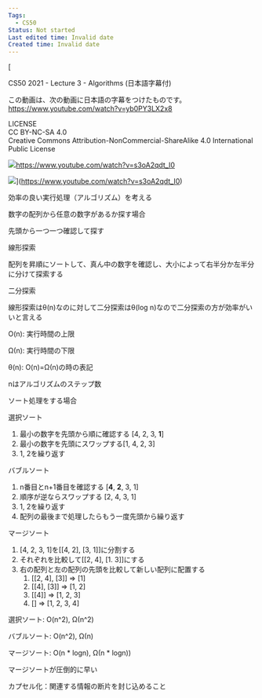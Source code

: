 ```yaml
---
Tags:
  - CS50
Status: Not started
Last edited time: Invalid date
Created time: Invalid date
---
```

[

CS50 2021 - Lecture 3 - Algorithms (日本語字幕付)

この動画は、次の動画に日本語の字幕をつけたものです。  
https://www.youtube.com/watch?v=yb0PY3LX2x8  
  
LICENSE  
CC BY-NC-SA 4.0  
Creative Commons Attribution-NonCommercial-ShareAlike 4.0 International Public License

![](https://www.youtube.com/s/desktop/066935b0/img/favicon_144x144.png)https://www.youtube.com/watch?v=s3oA2qdt_I0

![](https://i.ytimg.com/vi/s3oA2qdt_I0/maxresdefault.jpg)](https://www.youtube.com/watch?v=s3oA2qdt_I0)

効率の良い実行処理（アルゴリズム）を考える

  

数字の配列から任意の数字があるか探す場合

先頭から一つ一つ確認して探す

線形探索

配列を昇順にソートして、真ん中の数字を確認し、大小によって右半分か左半分に分けて探索する

二分探索

線形探索はθ(n)なのに対して二分探索はθ(log n)なので二分探索の方が効率がいいと言える

O(n): 実行時間の上限

Ω(n): 実行時間の下限

θ(n): O(n)=Ω(n)の時の表記

nはアルゴリズムのステップ数

ソート処理をする場合

選択ソート

1. 最小の数字を先頭から順に確認する [4, 2, 3, **1**]
2. 最小の数字を先頭にスワップする[1, 4, 2, 3]
3. 1, 2を繰り返す

バブルソート

1. n番目とn+1番目を確認する [**4**, **2**, 3, 1]
2. 順序が逆ならスワップする [2, 4, 3, 1]
3. 1, 2を繰り返す
4. 配列の最後まで処理したらもう一度先頭から繰り返す

マージソート

1. [4, 2, 3, 1]を[[4, 2], [3, 1]]に分割する
2. それぞれを比較して[[2, 4], [1. 3]]にする
3. 右の配列と左の配列の先頭を比較して新しい配列に配置する
    1. [[2, 4], [3]] ⇒ [1]
    2. [[4], [3]] ⇒ [1, 2]
    3. [[4]] ⇒ [1, 2, 3]
    4. [] ⇒ [1, 2, 3, 4]

選択ソート: O(n^2), Ω(n^2)

バブルソート: O(n^2), Ω(n)

マージソート: O(n * logn), Ω(n * logn))

マージソートが圧倒的に早い

カプセル化：関連する情報の断片を封じ込めること